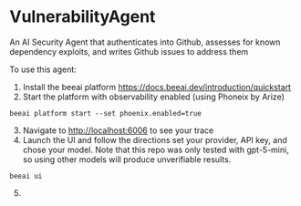 # VulnerabilityAgent
An AI Security Agent that authenticates into Github, assesses for known dependency exploits, and writes Github issues to address them

To use this agent:
1. Install the beeai platform https://docs.beeai.dev/introduction/quickstart
2. Start the platform with observability enabled (using Phoneix by Arize)
```
beeai platform start --set phoenix.enabled=true
```
3. Navigate to [http://localhost:6006](http://localhost:6006) to see your trace
4. Launch the UI and follow the directions set your provider, API key, and chose your model. Note that this repo was only tested with gpt-5-mini, so using other models will produce unverifiable results.

```
beeai ui
```

5. 



